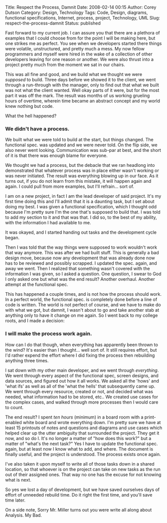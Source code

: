 Title: Respect the Process, Damnit
Date: 2008-02-14 00:15
Author: Corey Dutson
Category: Design, Technology
Tags: Code, Design, diagrams, functional specifications, Internet, process, project, Technology, UML
Slug: respect-the-process-damnit
Status: published

Fast forward to my current job. I can assure you that there are a
plethora of examples that I could choose from for the point I will be
making here, but one strikes me as perfect. You see when we developers
started there things were volatile, unstructured, and pretty much a
mess. My now fellow programmers and myself were hired in the wake of a
collection of other developers leaving for one reason or another. We
were also thrust into a project pretty much from the moment we sat in
our chairs.

This was all fine and good, and we build what we thought we were
*supposed* to build. Three days before we showed it to the client, we
went through a run-through with the manager, only to find out that what
we built was not what the client wanted. Well okay parts of it were, but
for the most part it was off the mark. The result was months of us
working grueling hours of overtime, wherein time became an abstract
concept and my world knew nothing but code.

What the hell happened?

### We didn't have a process.

We built what we were told to build at the start, but things changed.
The functional spec. was updated and we were never told. On the flip
side, we also never went looking. Communication was sub-par at best, and
the short of it is that there was enough blame for everyone.

We thought we had a process, but the debacle that we ran headlong into
demonstrated that whatever process was in place either wasn't working or
was never initiated. The result was everything blowing up in our face.
As it turns out, if you do not learn from this mistake, it will happen
again and again. I could pull from more examples, but I'll refrain...
sort of.  
  
I am on a new project, in fact I am the lead developer of said project.
It's my first time doing this and I'll admit that it is a daunting task,
but I set about doing my best. I was given a functional specification,
which I thought odd because I'm pretty sure I'm the one that's supposed
to build that. I was told to add my section to it and that was that. I
did so, to the best of my ability, with the information I had available
to me.

It was okayed, and I started handing out tasks and the development cycle
began.

Then I was told that the way things were supposed to work wouldn't work
that way anymore. This was after we had built stuff. This is generally a
bad design move, because now any development that was already done now
has to be reviewed and possibly scrapped. I updated the spec. again, and
away we went. Then I realized that something wasn't covered with the
information I was given, so I asked a question. One question, I swear to
God I only asked one but what was the end result? Another overhaul.
Another attempt at the functional spec.

This has happened a couple times, and is not how the process should
work. In a perfect world, the functional spec. is completely done before
a line of code is written. The world is not perfect of course, and we
have to make do with what we got, but damnit, I wasn't about to go and
take another stab at anything only to have it change on me again. So I
went back to my college roots, and I made a decision:

### I will make the process work again.

How can I do that though, when everything has apparently been thrown to
the wind? It's easier than I thought... well sort of. It still requires
effort, but I'd rather expend the effort where I did fixing the process
then rebuilding anything three times.

I sat down with my other main developer, and we went through
*everything*. We went through every aspect of the functional spec,
screen designs, and data sources, and figured out how it all works. We
asked all the 'hows' and 'what ifs' as well as all of the 'what the
hells' that subsequently came up. We went through every resource,
created or not, and decided what was needed, what information had to be
stored, etc.. We created use cases for the complex cases, and walked
through more processes then I would care to count.

The end result? I spent *ten hours* (minimum) in a board room with a
print-enabled white board and wrote everything down. I'm pretty sure we
have at least 15 printouts of notes and questions and diagrams and use
cases which helped clear up the utter ambiguity that surrounded the
project. They get it now, and so do I. It's no longer a matter of "how
does this work?" but a matter of "what's the next task?" Yes I have to
update the functional spec. again, but at least now I know what to add,
and where. The document is finally useful, and the project is
understood. The process exists once again.

I've also taken it upon myself to write all of those tasks down in a
shared location, so that whoever is on the project can take on new tasks
as the run out of their assigned ones. That way no one has the excuse
for not knowing what is next.

So yes we lost a day of development, but we have saved ourselves days of
effort of unneeded rebuild time. Do it right the first time, and you'll
save time later.

On a side note, Sorry Mr. Miller turns out you were write all along
about Analysis. My Bad.
